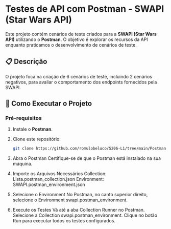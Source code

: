 # Testes de API com Postman - SWAPI (Star Wars API)

Este projeto contém cenários de teste criados para a **SWAPI (Star Wars API)** utilizando o **Postman**. O objetivo é explorar os recursos da API enquanto praticamos o desenvolvimento de cenários de teste.

## 📋 Descrição
O projeto foca na criação de 6 cenários de teste, incluindo 2 cenários negativos, para avaliar o comportamento dos endpoints fornecidos pela SWAPI.

## 🚀 Como Executar o Projeto

### Pré-requisitos
1. Instale o **Postman**.
2. Clone este repositório:
   ```bash
   git clone https://github.com/romulobeluco/S206-L1/tree/main/Postman/Lista

   
1. Abra o Postman
Certifique-se de que o Postman está instalado na sua máquina.

2. Importe os Arquivos Necessários
Collection: Lista.postman_collection.json
Environment: SWAPI.postman_environment.json
3. Selecione o Environment
No Postman, no canto superior direito, selecione o Environment swapi.postman_environment.

4. Execute os Testes
Vá até a aba Collection Runner no Postman.
Selecione a Collection swapi.postman_environment.
Clique no botão Run para executar todos os testes configurados.

